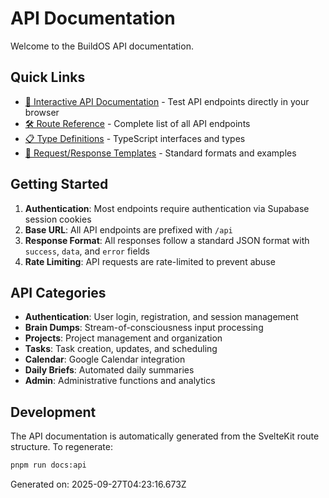 # API Documentation

Welcome to the BuildOS API documentation.

## Quick Links

- [📖 Interactive API Documentation](/docs/api.html) - Test API endpoints directly in your browser
- [🛠 Route Reference](./routes-reference.md) - Complete list of all API endpoints
- [📋 Type Definitions](./types.md) - TypeScript interfaces and types
- [📝 Request/Response Templates](./templates.md) - Standard formats and examples

## Getting Started

1. **Authentication**: Most endpoints require authentication via Supabase session cookies
2. **Base URL**: All API endpoints are prefixed with `/api`
3. **Response Format**: All responses follow a standard JSON format with `success`, `data`, and `error` fields
4. **Rate Limiting**: API requests are rate-limited to prevent abuse

## API Categories

- **Authentication**: User login, registration, and session management
- **Brain Dumps**: Stream-of-consciousness input processing
- **Projects**: Project management and organization
- **Tasks**: Task creation, updates, and scheduling
- **Calendar**: Google Calendar integration
- **Daily Briefs**: Automated daily summaries
- **Admin**: Administrative functions and analytics

## Development

The API documentation is automatically generated from the SvelteKit route structure. To regenerate:

```bash
pnpm run docs:api
```

Generated on: 2025-09-27T04:23:16.673Z
